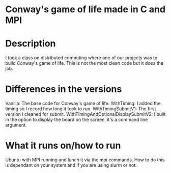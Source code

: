 # Conway's game of life made in C and MPI

# Description
I took a class on distributed computing where one of our projects was to build Conway's game of life.
This is not the most clean code but it does the job.

# Differences in the versions
Vanilla: The base code for Conway's game of life.
WithTiming: I added the timing so I record how long it took to run.
WithTimingSubmitV1: The first version I cleaned for submit.
WithTimingAndOptionalDisplaySubmitV2: I built in the option to display the board on the screen, it's a command line argument.

# What it runs on/how to run
Ubuntu with MPI running and lunch it via the mpi commands. How to do this is dependant on your system and if you are using slurm or not.
